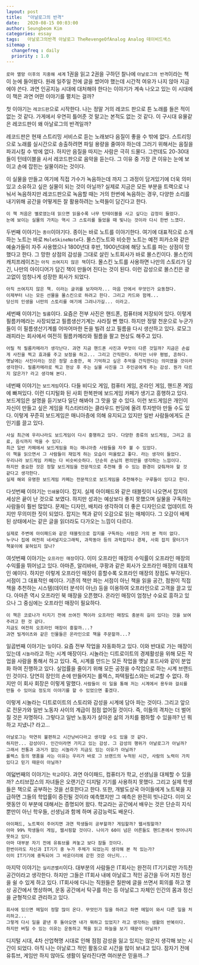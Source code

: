 ```yaml
---
layout: post
title:  "아날로그의 반격"
date:   2020-08-15 00:03:00
author: Seungbeom Kim
categories: essay
tags:	아날로그의반격 아날로그 TheRevengeOfAnalog Analog 데이비드색스
sitemap :
  changefreq : daily
  priority : 1.0
---
```


`로마 멸망 이후의 지중해 세계` 1권을 읽고 2권을 구하던 찰나에 `아날로그의 반격`이라는 책이 눈에 들어왔다. 원래 일주일 전에 글을 썼어야 했는데 시간적 여유가 나지 않아 지금에야 쓴다. 과연 인공지능 시대에 대처해야 한다는 이야기가 계속 나오고 있는 이 시대에 이 책은 과연 어떤 이야기를 펼치는 걸까?

첫 이야기는 `레코드판`으로 시작한다. 나는 정말 거의 레코드 판으로 튼 노래를 들은 적이 없는 것 같다. 가게에서 우연히 틀어준 것 말고는 본적도 없는 것 같다. 이 구시대 유물같은 레코드판이 왜 아날로그의 반격일까?

레코드판은 현재 스트리밍 서비스로 듣는 노래보다 음질이 좋을 수 밖에 없다. 스트리밍으로 노래를 실시간으로 송출하려면 파일 용량을 줄여야 하는데 그러기 위해서는 음질을 파괴시킬 수 밖에 없다. 하지만 음질을 따지는 사람은 극히 드물다. 그런데도 20-30대들이 턴테이블을 사서 레코드판으로 음악을 듣는다. 그 이유 중 가장 큰 이유는 눈에 보이고 손에 잡힌는 실물이라는 것이다.

이 실물을 만들고 여기에 직접 가수가 녹음하는데 까지 그 과정이 담겨있기에 더욱 의미있고 소유하고 싶은 실물이 되는 것이 아닐까? 실제로 지금은 모든 부분을 트랙으로 나눠서 녹음하지만 레코드판으로 녹음할 때는 거의 한번에 녹음하는 경우, 다양한 소리를 내기위해 공간을 어떻게든 잘 활용하려는 노력들이 담긴다고 한다.

```
이 책 처음은 별로였는데 읽으면 읽을수록 너무 턴테이블을 사고 싶다는 감정이 들었다.
눈에 보이는 실물의 가치는 역시 그 스토리를 들었을 때 빛나는 것이라 다시 한번 느꼈다.
```

두번째 이야기는 `종이`이야기다. 종이는 바로 노트를 이야기한다. 여기에 대표적으로 소개하는 노트는 바로 `MoleSkineNote`다. 몰스킨노트와 비슷한 노트는 예전 피카소와 같은 예술가들이 자주 사용했으나 1800년대 후반, 1900년대에 해당 노트를 파는 상점이 망했다고 한다. 그 망한 상점의 감성을 그대로 살린 노트회사가 바로 몰스킨이다. 몰스킨의 캐치프레이즈는 `아직 쓰여지지 않은 책`이다. 몰스킨 노트를 사용하면 나만의 스토리가 담긴, 나만의 아이디어가 담긴 책이 만들어 진다는 것이 된다. 이런 감성으로 몰스킨은 광고없이 엄청나게 성장한 회사가 되었다.

```
아직 쓰여지지 않은 책. 이라는 글귀를 보자마자... 마음 안에서 무엇인가 요동쳤다.
이제부터 나는 모든 선물을 몰스킨으로 하려고 한다. 그리고 카드와 함께...
당신의 인생을 너만의 스토리를 여기에 그려나가길... 이라고.
```

세번째 이야기는 `필름`이다. 요즘은 전부 사진은 핸드폰, 컴퓨터에 저장되어 있다. 이렇게 필름카메라는 사장되었고 필름생산기계는 사라질 뻔 했다. 하지만 정말 천운으로 누군가들이 이 필름생산기계를 어마어마한 돈을 빌려 샀고 필름을 다시 생산하고 있다. 로모그래피라는 회사에서 여전히 필름카메라와 필름을 팔고 현상도 해주고 있다.

```
어릴 적 필름카메라가 생각난다. 과연 지금 핸드폰 사진과 무엇이 다른 것일까? 지금은 손쉽게 사진을 찍고 효과를 주고 보정을 하고... 그리고 간직한다. 하지만 너무 평범, 흔하다. 옛날에는 사진이라는 것은 정말 소중한, 꼭 기억하고 싶은 추억을 간직한다는 의미였을 것이라 생각한다. 필름카메라로 찍고 현상 후 주는 실물 사진을 그 주인공에게 주는 감성. 뭔가 다르지 않은가? 라고 생각해 본다.
```

네번째 이야기는 `보드게임`이다. 다들 비디오 게임, 컴퓨터 게임, 온라인 게임, 핸드폰 게임에 빠져있다. 이런 디지털화 된 사회 한복판에 보드게임 카페가 생기고 흥행하고 있다. 보드게임은 설명을 듣기보다 일단 해봐야 그 맛을 알 수 있다. 이런 보드게임은 개인이 자신이 만들고 싶은 게임을 킥스타터라는 클라우드 펀딩에 올려 투자받아 만들 수도 있다. 이렇게 꾸준히 보드게임은 매니아층에 의해 유지되고 있지만 일반 사람들에게도 큰 인기를 끌고 있다.

```
사실 최근에 우리나라도 보드게임이 다시 흥행하고 있다. 다양한 종류의 보드게임, 그리고 음료, 음식까지 먹을 수 있다.
최근 일반 카페에서 보드게임을 하는 매니아층 사람들을 자주 볼 수 있었다.
이 책을 읽으면서 그 사람들이 재밌게 하는 모습이 떠올랐고 좋다. 라는 생각이 들었다.
우리나라 보드게임 카페는 다 비슷비슷하다. 단순히 손님의 편의만을 생각하는 느낌이다.
하지만 중요한 것은 정말 보드게임을 전문적으로 추천해 줄 수 있는 환경이 갖춰져야 할 것 같다고 생각한다.
실제 해외 유명한 보드게임 카페는 전문적으로 보드게임을 추천해주는 구루들이 있다고 한다.
```

다섯번째 이야기는 `인쇄물`이다. 잡지. 실제 아이패드와 같은 태블릿이 나오면서 잡지의 세상은 끝이 난 것으로 보였다. 하지만 성과는 예상보다 좋지 못했으며 실물을 구독하는 사람들이 훨씬 많았다. 문제는 디자인, 배치라 생각하여 더 좋은 디자인으로 업데이트 하지만 무의미한 짓이 되었다. 잡지는 책과 같이 오감으로 읽는 매체이다. 그 오감이 배제된 상태에서는 같은 글을 읽더라도 다가오는 느낌이 다르다.

```
실제로 주변에 아이패드와 같은 태블릿으로 잡지를 구독하는 사람은 거의 본 적이 없다.
누구나 집에 여전히 네셔널지오그래픽, 과학동아 등의 과학잡지나 경제, 사회 잡지 뭉터기가 책꽂이에 꽂혀있지 않나?
```

여섯번째 이야기는 `오프라인 매장`이다. 이미 오프라인 매장의 수익률이 오프라인 매장의 수익률을 뛰어넘고 있다. 아마존, 알리바바, 쿠팡과 같은 회사가 오프라인 매장의 대표적인 예이다. 하지만 이렇게 오프라인 매장이 흥할수록 오프라인 매장의 장점도 부각된다. 서점이 그 대표적인 예이다. 기존의 책만 파는 서점이 아닌 책을 읽을 공간, 점원이 직접 책을 추천하는 시스템(데이터 분석이 아닌) 등을 이용하여 오프라인으로 고객을 끌고 있다. 아마존 역시 오프라인 북 매장을 오픈했다. 온라인 매장이 엄청난 수요로 흥하고 있으나 그 중심에는 오프라인 매장이 필요하다.

```
이 책은 코로나가 터지기 전에 쓰여진 책이라 오프라인 매장도 충분히 길이 있다는 것을 보여주려고 한 것 같다.
지금도 여전히 오프라인 매장이 흥할까...?
과연 빌게이츠와 같은 인물들은 온라인으로 책을 주문할까...?
```

일곱번째 이야기는 `일`이다. 요즘 전부 작업을 자동화하고 있다. 이와 반대로 가는 매장이 있는데 `시놀라`라고 하는 시계 매장이다. 시놀라는 디트로이트의 경제활성을 위해 모든 작업을 사람을 통해서 하고 있다. 즉, 시계를 만드는 모든 작업을 옛날 포드사와 같이 분업화 하여 진행하고 있다. 실업률을 줄이기 위해 모든 공정을 수작업으로 하는 시계 브랜드 인 것이다. 당연히 장인의 손에 만들어지는 롤렉스, 파텍필립스와는 비교할 수 없다. 하지만 이 회사 회장은 이렇게 말했다. `사람들이 이 일을 통해 저는 시계에서 용두와 걸쇠를 만들 수 있어요 정도의 이야기를 할 수 있었으면 좋겠다.`

이렇게 시놀라는 디트로이트의 스토리와 감성을 시계에 담아 파는 것이다. 그리고 앞으로 전문가와 일반 노동자 사이의 계급이 점점 없어질 것이다. 즉, 이들의 격차는 더 벌어질 것은 자명하다. 그렇다고 일반 노동자가 살아온 삶의 가치를 폄하할 수 있을까? 넌 뭐하고 지냈니? 라고...

```
아날로그는 막연히 불편하고 시간낭비다라고 생각할 수도 있을 것 같다.
하지만... 감성이다. 인간이라면 가지고 있는 감성. 그 감성의 행위가 아날로그가 아닐까?
그래서 전통과 과거가 없는 시놀라가 지금도 있는 이유가 아닐까?
롤렉스 등의 명품을 사는 이유는 우리가 바로 그 브랜드의 누적된 시간, 사람의 노력이 가치있다고 믿기 때문이 아닐까?
```

여덟번째의 이야기는 `학교`이다. 과연 아이패드, 컴퓨터가 학교, 선생님을 대체할 수 있을까? 스티브잡스의 자녀들은 오랜기간 디지털 기기를 사용하지 못했다. 그리고 실제 학생들은 책으로 공부하는 것을 선호한다고 한다. 또한, 개발도상국 아이들에게 노트북을 지급하면 그들의 학업률이 증진될 것이라 예측했지만 그 예측은 완전히 빗나갔다. 이미 오랫동안 이 부분에 대해서는 증명되어 왔다. 학교라는 공간에서 배우는 것은 단순히 지식뿐만이 아닌 학우들, 선생님과 함께 하며 공감능력도 배운다.

```
아이패드, 노트북이 주어지면 과연 학생들이 공부할까? 게임할까? 웹서핑할까?
아마 99% 학생들이 게임, 웹서핑할 것이다. 나이가 60이 넘은 어른들도 핸드폰에서 벗어나지 못하고 있다.
아마 대부분 자기 전에 유튜브를 켜놓고 보다 잠들 것이다.
한번이라도 자신과 IT기기 중 누가 주체가 되었는지 생각해 본 적 있는가?
이미 IT기기에 중독되어 그 바운더리에 갇힌 것은 아닌지...
```

마지막 이야기는 `실리콘밸리`이다. 대부분의 사람들은 IT회사는 완전히 IT기기로만 가득찬 공간이라고 생각한다. 하지만 그들은 IT회사 내에 아날로그 적인 공간을 두어 지친 정신을 쉴 수 있게 하고 있다. IT회사에 다니는 직원들은 칠판에 글을 쓰면서 회의를 하고 명상 공간에서 명상하며, 운동 공간에서 탁구를 하는 등 아날로그 자체인 인간의 몸과 정신을 균형적으로 관리하고 있다.

```
회사에 있으면 메일이 정말 많이 온다. 무엇인가 일을 하려고 하면 메일이 와서 다른 일을 처리하고...
그렇게 다시 일을 끝낸 후 돌아오면 내가 뭐하고 있었지? 라고 생각하는 생활의 반복이다.
하지만 버틸 수 있는 이유는 운동하고 책을 읽고 하늘을 보기 때문이 아닐까?
```

디지털 시대, 4차 산업혁명 시대로 인해 점점 감성을 잃고 있지는 않은지 생각해 보는 시간이 되었다. 아직 나는 아날로그 적인 활동으로 시간을 많이 보내고 있다. 잠자기 전에 유튜브, 게임만 하지 않아도 생활이 달라진다면 여러분은 믿을까...?
